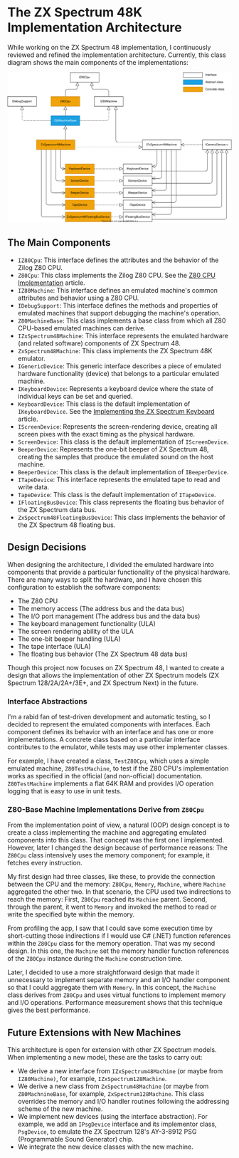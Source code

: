 # The ZX Spectrum 48K Implementation Architecture

While working on the ZX Spectrum 48 implementation, I continuously reviewed and refined the implementation architecture. Currently, this class diagram shows the main components of the implementations:

![Architecture](./machine.svg)

## The Main Components

- `IZ80Cpu`: This interface defines the attributes and the behavior of the Zilog Z80 CPU.
- `Z80Cpu`: This class implements the Zilog Z80 CPU. See the [Z80 CPU Implementation](../z80/z80-implementation.md) article.
- `IZ80Machine`: This interface defines an emulated machine's common attributes and behavior using a Z80 CPU.
- `IDebugSupport`: This interface defines the methods and properties of emulated machines that support debugging the machine's operation.
- `Z80MachineBase`: This class implements a base class from which all Z80 CPU-based emulated machines can derive.
- `IZxSpectrum48Machine`: This interface represents the emulated hardware (and related software) components of ZX Spectrum 48.
- `ZxSpectrum48Machine`: This class implements the ZX Spectrum 48K emulator.
- `IGenericDevice`: This generic interface describes a piece of emulated hardware functionality (device) that belongs to a particular emulated machine.
- `IKeyboardDevice`: Represents a keyboard device where the state of individual keys can be set and queried.
- `KeyboardDevice`: This class is the default implementation of `IKeyboardDevice`. See the [Implementing the ZX Spectrum Keyboard](./keyboard-device.md) article.
- `IScreenDevice`: Represents the screen-rendering device, creating all screen pixes with the exact timing as the physical hardware.
- `ScreenDevice`: This class is the default implementation of `IScreenDevice`.
- `BeeperDevice`: Represents the one-bit beeper of ZX Spectrum 48, creating the samples that produce the emulated sound on the host machine.
- `BeeperDevice`: This class is the default implementation of `IBeeperDevice`.
- `ITapeDevice`: This interface represents the emulated tape to read and write data.
- `TapeDevice`: This class is the default implementation of `ITapeDevice`.
- `IFloatingBusDevice`: This class represents the floating bus behavior of the ZX Spectrum data bus.
- `ZxSpectrum48FloatingBusDevice`: This class implements the behavior of the ZX Spectrum 48 floating bus.

## Design Decisions

When designing the architecture, I divided the emulated hardware into components that provide a particular functionality of the physical hardware. There are many ways to split the hardware, and I have chosen this configuration to establish the software components:
- The Z80 CPU
- The memory access (The address bus and the data bus)
- The I/O port management (The address bus and the data bus)
- The keyboard management functionality (ULA)
- The screen rendering ability of the ULA
- The one-bit beeper handling  (ULA)
- The tape interface (ULA)
- The floating bus behavior (The ZX Spectrum 48 data bus)

Though this project now focuses on ZX Spectrum 48, I wanted to create a design that allows the implementation of other ZX Spectrum models (ZX Spectrum 128/2A/2A+/3E+, and ZX Spectrum Next) in the future.

### Interface Abstractions

I'm a rabid fan of test-driven development and automatic testing, so I decided to represent the emulated components with interfaces. Each component defines its behavior with an interface and has one or more implementations. A concrete class based on a particular interface contributes to the emulator, while tests may use other implementer classes.

For example, I have created a class, `TestZ80Cpu`, which uses a simple emulated machine, `Z80TestMachine`, to test if the Z80 CPU's implementation works as specified in the official (and non-official) documentation. `Z80TestMachine` implements a flat 64K RAM and provides I/O operation logging that is easy to use in unit tests.

### Z80-Base Machine Implementations Derive from `Z80Cpu`

From the implementation point of view, a natural (OOP) design concept is to create a class implementing the machine and aggregating emulated components into this class. That concept was the first one I implemented. However, later I changed the design because of performance reasons:
The `Z80Cpu` class intensively uses the memory component; for example, it fetches every instruction.

My first design had three classes, like these, to provide the connection between the CPU and the memory:  `Z80Cpu`, `Memory`, `Machine`, where `Machine` aggregated the other two. 
In that scenario, the CPU used two indirections to reach the memory:
First, `Z80Cpu` reached its `Machine` parent.
Second, through the parent, it went to `Memory` and invoked the method to read or write the specified byte within the memory.

From profiling the app, I saw that I could save some execution time by short-cutting those indirections if I would use C# (.NET) function references within the `Z80Cpu` class for the memory operation. That was my second design. In this one, the `Machine` set the memory handler function references of the `Z80Cpu` instance during the `Machine` construction time.

Later, I decided to use a more straightforward design that made it unnecessary to implement separate memory and an I/O handler component so that I could aggregate them with `Memory`. In this concept, the `Machine` class derives from `Z80Cpu` and uses virtual functions to implement memory and I/O operations. Performance measurement shows that this technique gives the best performance.

## Future Extensions with New Machines

This architecture is open for extension with other ZX Spectrum models. When implementing a new model, these are the tasks to carry out:
- We derive a new interface from `IZxSpectrum48Machine` (or maybe from `IZ80Machine)`, for example, `IZxSpectrum128Machine`.
- We derive a new class from `ZxSpectrum48Machine` (or maybe from `Z80MachnineBase`, for example, `ZxSpectrum128Machine`. This class overrides the memory and I/O handler routines following the addressing scheme of the new machine.
- We implement new devices (using the interface abstraction). For example, we add an `IPsgDevice` interface and its implementor class, `PsgDevice`, to emulate the ZX Spectrum 128's AY-3-8912 PSG (Programmable Sound Generator) chip.
- We integrate the new device classes with the new machine.
